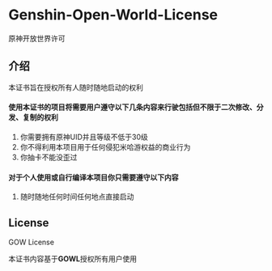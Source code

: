 # Genshin-Open-World-License
原神开放世界许可

## 介绍
本证书旨在授权所有人随时随地启动的权利  

#### 使用本证书的项目将需要用户遵守以下几条内容来行驶包括但不限于二次修改、分发、复制的权利  
1. 你需要拥有原神UID并且等级不低于30级  
2. 你不得利用本项目用于任何侵犯米哈游权益的商业行为  
3. 你抽卡不能没歪过

#### 对于个人使用或自行编译本项目你只需要遵守以下内容
1. 随时随地任何时间任何地点直接启动  

## License
GOW License

本证书内容基于**GOWL**授权所有用户使用
